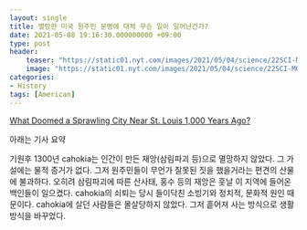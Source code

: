 ```yaml
---
layout: single
title: 멸망한 미국 원주민 문명에 대체 무슨 일이 일어난건가?
date: 2021-05-08 19:16:30.000000000 +09:00
type: post
header:
    teaser: "https://static01.nyt.com/images/2021/05/04/science/22SCI-MOUNDS1/merlin_155573514_2b89f575-5a12-48d2-bd83-2a810a93448a-superJumbo.jpg?quality=90&auto=webp"
    image: "https://static01.nyt.com/images/2021/05/04/science/22SCI-MOUNDS1/merlin_155573514_2b89f575-5a12-48d2-bd83-2a810a93448a-superJumbo.jpg?quality=90&auto=webp"
categories:
- History
tags: [American]
---
```


[What Doomed a Sprawling City Near St. Louis 1,000 Years Ago?](https://www.nytimes.com/2021/04/24/science/cahokia-mounds-floods.html?smid=url-share)

아래는 기사 요약

기원후 1300년 cahokia는 인간이 만든 재앙(삼림파괴 등)으로 멸망하지 않았다. 그 가설에는 물적 증거가 없다. 그저 원주민들이 무언가 잘못된 짓을 했을거라는 편견의 산물에 불과하다. 오히려 삼림파괴에 따른 산사태, 홍수 등의 재앙은 훗날 이 지역에 들어온 백인들이 일으켰다. cahokia의 쇠퇴는 당시 들이닥친 소빙기와 정치적, 문화적 원인 때문이다. cahokia에 살던 사람들은 몰살당하지 않았다. 그저 흩어져 사는 방식으로 생활방식을 바꾸었다.
